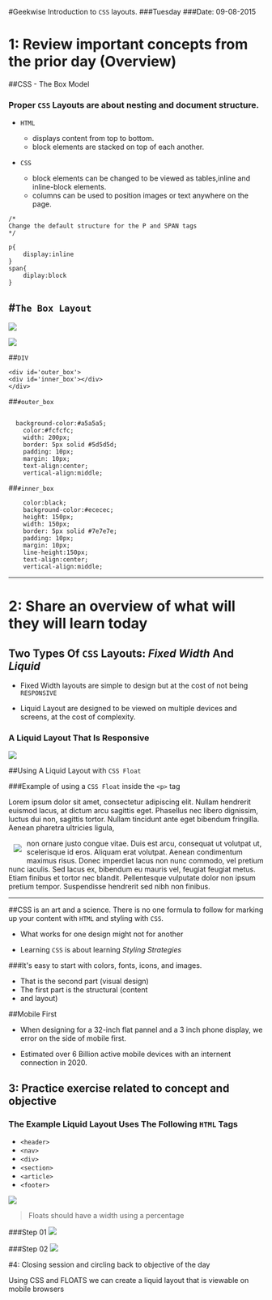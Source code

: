 #Geekwise Introduction to `CSS` layouts.
###Tuesday
###Date: 09-08-2015


# 1: Review important concepts from the prior day (Overview)
##CSS - The Box Model

### Proper `CSS` Layouts are about nesting and document structure.

* `HTML`
	* displays content from top to bottom.
	* block elements are stacked on top of each another.

 
* `CSS`
	* block elements can be changed to be viewed as tables,inline and inline-block elements.
	*  columns can be used to position images or text anywhere on the page.
 
```
/*
Change the default structure for the P and SPAN tags
*/

p{
	display:inline
}
span{
	diplay:block
}
```

#`The Box Layout`
---
![](images/html-box-layout.png)


![](images/div-box.jpg)


##`DIV`
```
<div id='outer_box'>
<div id='inner_box'></div>
</div>
```

##`#outer_box`
```

  background-color:#a5a5a5;
    color:#fcfcfc;
    width: 200px;
    border: 5px solid #5d5d5d;
    padding: 10px;
    margin: 10px;
    text-align:center;
    vertical-align:middle;
```

##`#inner_box`
```
	color:black;
	background-color:#ececec;
    height: 150px;
    width: 150px;
    border: 5px solid #7e7e7e;
    padding: 10px;
    margin: 10px;
    line-height:150px;
    text-align:center;
    vertical-align:middle;
```


---


# 2: Share an overview of what will they will learn today

## Two Types Of `CSS` Layouts: _Fixed Width_ And _Liquid_

* Fixed Width layouts are simple to design but at the cost of not being `RESPONSIVE`

* Liquid Layout are designed to be viewed on multiple devices and screens, at the cost of complexity.

### A Liquid Layout That Is Responsive  
![](images/responsive.png)

##Using A Liquid Layout with `CSS Float`

###Example of using a `CSS Float` inside the `<p>` tag

<p> Lorem ipsum dolor sit amet, consectetur adipiscing elit. Nullam hendrerit euismod lacus, at dictum arcu sagittis eget. Phasellus nec libero dignissim, luctus dui non, sagittis tortor. Nullam tincidunt ante eget bibendum fringilla. Aenean pharetra ultricies ligula,

<img
	style='float:left;
	margin:10px;'
	src='images/phone-small.jpg'>

non ornare justo congue vitae. Duis est arcu, consequat ut volutpat ut, scelerisque id eros. Aliquam erat volutpat. Aenean condimentum maximus risus. Donec imperdiet lacus non nunc commodo, vel pretium nunc iaculis. Sed lacus ex, bibendum eu mauris vel, feugiat feugiat metus. Etiam finibus et tortor nec blandit. Pellentesque vulputate dolor non ipsum pretium tempor. Suspendisse hendrerit sed nibh non finibus.
</p>

----

##CSS is an art and a science.
There is no one formula to follow for marking up your content with `HTML` and styling with `CSS`.

* What works for one design might not for another

* Learning `CSS` is about learning _Styling Strategies_


###It's easy to start with colors, fonts, icons, and images.
* That is the second part (visual design)
* The first part is the structural (content 
* and layout)

##Mobile First
* When designing for a 32-inch flat pannel and a 3 inch phone display, we error on the side of mobile first.

* Estimated over 6 Billion active mobile devices with an internent connection in 2020.

## 3: Practice exercise related to concept and objective

### The Example Liquid Layout Uses The Following `HTML` Tags

* `<header>`
* `<nav>`
* `<div>`
* `<section>`
* `<article>`
* `<footer>`

![](images/layout.png)

> Floats should have a width using a percentage

###Step 01
![](images/box-model-01.jpg)

###Step 02
![](images/box-model-02.jpg)


#4: Closing session and circling back to objective of the day

 Using CSS and FLOATS we can create a liquid layout that is viewable on mobile browsers

